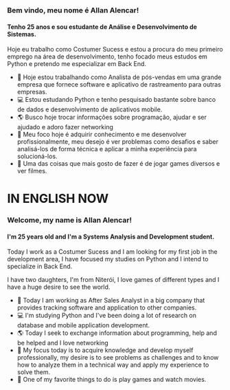 ### Bem vindo, meu nome é Allan Alencar!
#### Tenho 25 anos e sou estudante de Análise e Desenvolvimento de Sistemas.

Hoje eu trabalho como Costumer Sucess e estou a procura do meu primeiro emprego na área de desenvolvimento, tenho focado meus estudos em Python e pretendo me especializar em Back End.


- 💼 Hoje estou trabalhando como Analista de pós-vendas em uma grande empresa que fornece software e aplicativo de rastreamento para outras empresas.
- 💻 Estou estudando Python e tenho pesquisado bastante sobre banco de dados e desenvolvimento de aplicativos mobile.
- 🌎 Busco hoje trocar informações sobre programação, ajudar e ser ajudado e adoro fazer networking 
- 🌟 Meu foco hoje é adquirir conhecimento e me desenvolver profissionalmente, meu desejo é ver problemas como desafios e saber analisá-los de forma técnica e aplicar a minha experiência para solucioná-los.
- 🤖 Uma das coisas que mais gosto de fazer é de jogar games diversos e ver filmes.


 # IN ENGLISH NOW

### Welcome, my name is Allan Alencar!
#### I'm 25 years old and I'm a Systems Analysis and Development student.

Today I work as a Costumer Sucess and I am looking for my first job in the development area, I have focused my studies on Python and I intend to specialize in Back End.

I have two daughters, I'm from Niterói, I love games of different types and I have a huge desire to see the world.

- 💼 Today I am working as After Sales Analyst in a big company that provides tracking software and application to other companies.
- 💻 I'm studying Python and I've been doing a lot of research on database and mobile application development.
- 🌎 Today I seek to exchange information about programming, help and be helped and I love networking
- 🌟 My focus today is to acquire knowledge and develop myself professionally, my desire is to see problems as challenges and to know how to analyze them in a technical way and apply my experience to solve them.
- 🤖 One of my favorite things to do is play games and watch movies.
<!---
allanalencar/allanalencar is a ✨ special ✨ repository because its `README.md` (this file) appears on your GitHub profile.
You can click the Preview link to take a look at your changes.
--->

